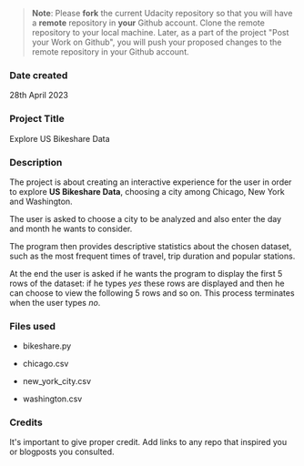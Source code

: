 >**Note**: Please **fork** the current Udacity repository so that you will have a **remote** repository in **your** Github account. Clone the remote repository to your local machine. Later, as a part of the project "Post your Work on Github", you will push your proposed changes to the remote repository in your Github account.

### Date created
28th April 2023

### Project Title
Explore US Bikeshare Data

### Description
The project is about creating an interactive experience for the user in order to explore **US Bikeshare Data**, choosing a city among Chicago, New York and Washington.

The user is asked to choose a city to be analyzed and also enter the day and month he wants to consider.

The program then provides descriptive statistics about the chosen dataset, such as the most frequent times of travel, trip duration and popular stations.

At the end the user is asked if he wants the program to display the first 5 rows of the dataset: if he types _yes_ these rows are displayed and then he can choose to view the following 5 rows and so on. This process terminates when the user types _no_.

### Files used
* bikeshare.py

* chicago.csv

* new_york_city.csv

* washington.csv

### Credits
It's important to give proper credit. Add links to any repo that inspired you or blogposts you consulted.

